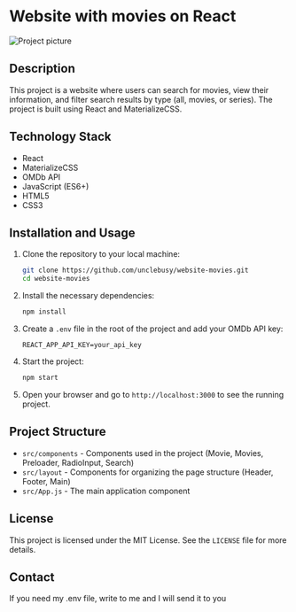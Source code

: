 # Website with movies on React

![Project picture](https://i.ibb.co/Xs7YgNs/Screenshot-1.png)

## Description

This project is a website where users can search for movies, view their information, and filter search results by type (all, movies, or series). The project is built using React and MaterializeCSS.

## Technology Stack

- React
- MaterializeCSS
- OMDb API
- JavaScript (ES6+)
- HTML5
- CSS3

## Installation and Usage

1. Clone the repository to your local machine:

    ```bash
    git clone https://github.com/unclebusy/website-movies.git
    cd website-movies
    ```

2. Install the necessary dependencies:

    ```bash
    npm install
    ```

3. Create a `.env` file in the root of the project and add your OMDb API key:

    ```env
    REACT_APP_API_KEY=your_api_key
    ```

4. Start the project:

    ```bash
    npm start
    ```

5. Open your browser and go to `http://localhost:3000` to see the running project.

## Project Structure

- `src/components` - Components used in the project (Movie, Movies, Preloader, RadioInput, Search)
- `src/layout` - Components for organizing the page structure (Header, Footer, Main)
- `src/App.js` - The main application component

## License

This project is licensed under the MIT License. See the `LICENSE` file for more details.

## Contact

If you need my .env file, write to me and I will send it to you

